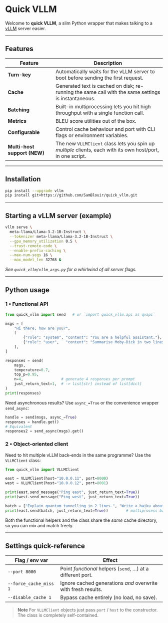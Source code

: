# Quick VLLM

Welcome to **quick VLLM**, a slim Python wrapper that makes talking to a
[vLLM](https://github.com/vllm-project/vllm) server easier.

---

## Features

| Feature                           | Description                                                                                         |
| --------------------------------- | --------------------------------------------------------------------------------------------------- |
| **Turn-key**                      | Automatically waits for the vLLM server to boot before sending the first request.                   |
| **Cache**                         | Generated text is cached on disk; re-running the same call with the same settings is instantaneous. |
| **Batching**                      | Built-in multiprocessing lets you hit high throughput with a single function call.                  |
| **Metrics**                       | BLEU score utilities out of the box.                                                                |
| **Configurable**                  | Control cache behaviour and port with CLI flags or environment variables.                           |
| **Multi-host support (NEW)**      | The new `VLLMClient` class lets you spin up *multiple* clients, each with its own host/port, in one script. |

---

## Installation

```bash
pip install --upgrade vllm
pip install git+https://github.com/SamBlouir/quick_vllm.git
````

---

## Starting a vLLM server (example)

```bash
vllm serve \
  meta-llama/Llama-3.2-1B-Instruct \
  --tokenizer meta-llama/Llama-3.2-1B-Instruct \
  --gpu_memory_utilization 0.5 \
  --trust-remote-code \
  --enable-prefix-caching \
  --max-num-seqs 16 \
  --max_model_len 32768 &
```

*See `quick_vllm/vllm_args.py` for a whirlwind of all server flags.*

---

## Python usage

### 1 • Functional API

```python
from quick_vllm import send   # or `import quick_vllm.api as qvapi`

msgs = [
    "Hi there, how are you?",
    [
        {"role": "system", "content": "You are a helpful assistant."},
        {"role": "user",   "content": "Summarise Moby-Dick in two lines."},
    ],
]

responses = send(
    msgs,
    temperature=0.7,
    top_p=0.95,
    n=4,                 # generate 4 responses per prompt
    just_return_text=1,  # -> list[str] instead of list[dict]
)
print(responses)
```

Need asynchronous results?  Use `async_=True` or the
convenience wrapper `send_async`:

```python
handle = send(msgs, async_=True)
responses = handle.get()
# Equivalent
responses2 = send_async(msgs).get()
```

### 2 • Object-oriented client

Need to hit multiple vLLM back-ends in the same programme?  Use the
`VLLMClient` class:

```python
from quick_vllm import VLLMClient

east = VLLMClient(host="10.0.0.11", port=8000)
west = VLLMClient(host="10.0.0.12", port=8001)

print(east.send_message("Ping east", just_return_text=True))
print(west.send_message("Ping west", just_return_text=True))

batch = ["Explain quantum tunnelling in 2 lines.", "Write a haiku about GPU fans."]
print(east.send(batch, just_return_text=True))        # multiprocess batching still works
```

Both the functional helpers and the class share the *same* cache directory, so
you can mix and match freely.

---

## Settings quick-reference

| Flag / env var         | Effect                                                        |
| ---------------------- | ------------------------------------------------------------- |
| `--port 8000`          | Point *functional* helpers (`send`, …) at a different port.   |
| `--force_cache_miss 1` | Ignore cached generations *and* overwrite with fresh results. |
| `--disable_cache 1`    | Bypass cache entirely (no load, no save).                     |

> **Note**
> For `VLLMClient` objects just pass `port` / `host` to the constructor. The
> class is completely self-contained.

